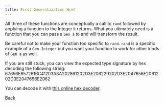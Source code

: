 ```yaml
---
title: First Generalization Hint
---
```


All three of these functions are conceptually a call to `rand` followed by
applying a function to the Integer it returns. What you ultimately need is a
function that you can pass a `Gen a` to and will transform the result.

Be careful not to make your function too specific to `rand`. `rand` is a specific example of a `Gen Integer` but you want your function to work for other kinds of `Gen a` as well.

If you are still stuck, you can view the expected type signature by hex decoding the following string: 67656E6572616C41203A3A202861202D3E206229202D3E2047656E2061202D3E2047656E2062

You can decode it with [this online hex decoder](http://www.convertstring.com/EncodeDecode/HexDecode).

[Back](ex1-3.html)
